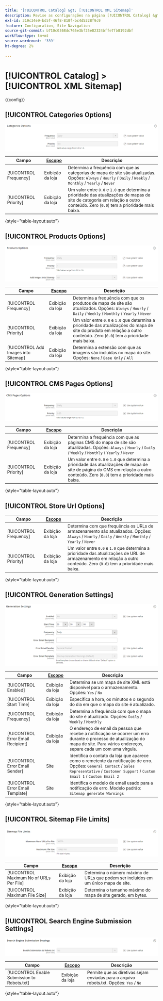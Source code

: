 ```yaml
---
title: '[!UICONTROL Catalog] &gt; [!UICONTROL XML Sitemap]'
description: Revise as configurações na página [!UICONTROL Catalog] &gt; [!UICONTROL XML Sitemap] do Administrador do Commerce.
exl-id: 319c34e9-bd5f-46f8-810f-bc4d5228f9c9
feature: Configuration, Site Navigation
source-git-commit: b710c0368dc765e3bf25e82324bffe7fb8192dbf
workflow-type: tm+mt
source-wordcount: '339'
ht-degree: 2%

---
```


# [!UICONTROL Catalog] > [!UICONTROL XML Sitemap]

{{config}}

## [!UICONTROL Categories Options]

![Opções de Categorias](./assets/xml-sitemap-categories-options.png)<!-- zoom -->

<!-- [Categories Options](https://docs.magento.com/user-guide/marketing/sitemap-xml-configure.html) -->

| Campo | [Escopo](../../getting-started/websites-stores-views.md#scope-settings) | Descrição |
|--- |--- |--- |
| [!UICONTROL Frequency] | Exibição da loja | Determina a frequência com que as categorias de mapa de site são atualizadas. Opções: `Always` / `Hourly` / `Daily` / `Weekly` / `Monthly` / `Yearly` / `Never` |
| [!UICONTROL Priority] | Exibição da loja | Um valor entre `0.0` e `1.0` que determina a prioridade das atualizações de mapas de site de categoria em relação a outro conteúdo. Zero (`0.0`) tem a prioridade mais baixa. |

{style="table-layout:auto"}

## [!UICONTROL Products Options]

![Opções de Produtos](./assets/xml-sitemap-products-options.png)<!-- zoom -->

<!-- [Products Options](https://docs.magento.com/user-guide/marketing/sitemap-xml-configure.html) -->

| Campo | [Escopo](../../getting-started/websites-stores-views.md#scope-settings) | Descrição |
|--- |--- |--- |
| [!UICONTROL Frequency] | Exibição da loja | Determina a frequência com que os produtos de mapa de site são atualizados. Opções: `Always` / `Hourly` / `Daily` / `Weekly` / `Monthly` / `Yearly` / `Never` |
| [!UICONTROL Priority] | Exibição da loja | Um valor entre `0.0` e `1.0` que determina a prioridade das atualizações do mapa de site do produto em relação a outro conteúdo. Zero (`0.0`) tem a prioridade mais baixa. |
| [!UICONTROL Add Images into Sitemap] | Exibição da loja | Determina a extensão com que as imagens são incluídas no mapa do site. Opções: `None` / `Base Only` / `All` |

{style="table-layout:auto"}

## [!UICONTROL CMS Pages Options]

![Opções de Páginas do CMS](./assets/xml-sitemap-cms-pages-options.png)<!-- zoom -->

<!-- [CMS Pages Options](https://docs.magento.com/user-guide/marketing/sitemap-xml-configure.html) -->

| Campo | [Escopo](../../getting-started/websites-stores-views.md#scope-settings) | Descrição |
|--- |--- |--- |
| [!UICONTROL Frequency] | Exibição da loja | Determina a frequência com que as páginas CMS do mapa de site são atualizadas. Opções: `Always` / `Hourly` / `Daily` / `Weekly` / `Monthly` / `Yearly` / `Never` |
| [!UICONTROL Priority] | Exibição da loja | Um valor entre `0.0` e `1.0` que determina a prioridade das atualizações de mapa de site de página do CMS em relação a outro conteúdo. Zero (`0.0`) tem a prioridade mais baixa. |

{style="table-layout:auto"}

## [!UICONTROL Store Url Options]

| Campo | [Escopo](../../getting-started/websites-stores-views.md#scope-settings) | Descrição |
|--- |--- |--- |
| [!UICONTROL Frequency] | Exibição da loja | Determina com que frequência os URLs de armazenamento são atualizados. Opções: `Always` / `Hourly` / `Daily` / `Weekly` / `Monthly` / `Yearly` / `Never` |
| [!UICONTROL Priority] | Exibição da loja | Um valor entre `0.0` e `1.0` que determina a prioridade das atualizações de URL de armazenamento em relação a outro conteúdo. Zero (`0.0`) tem a prioridade mais baixa. |

{style="table-layout:auto"}

## [!UICONTROL Generation Settings]

![Configurações de Geração](./assets/xml-sitemap-generation-settings.png)<!-- zoom -->

<!-- [Generation Settings](https://docs.magento.com/user-guide/marketing/sitemap-xml-configure.html) -->

| Campo | [Escopo](../../getting-started/websites-stores-views.md#scope-settings) | Descrição |
|--- |--- |--- |
| [!UICONTROL Enabled] | Exibição da loja | Determina se um mapa de site XML está disponível para o armazenamento. Opções: `Yes` / `No` |
| [!UICONTROL Start Time] | Exibição da loja | Especifica a hora, os minutos e o segundo do dia em que o mapa do site é atualizado. |
| [!UICONTROL Frequency] | Exibição da loja | Determina a frequência com que o mapa do site é atualizado. Opções: `Daily` / `Weekly` / `Monthly` |
| [!UICONTROL Error Email Recipient] | Exibição da loja | O endereço de email da pessoa que recebe a notificação se ocorrer um erro durante o processo de atualização do mapa de site. Para vários endereços, separe cada um com uma vírgula. |
| [!UICONTROL Error Email Sender] | Site | Identifica o contato da loja que aparece como o remetente da notificação de erro. Opções: `General Contact` / `Sales Representative` / `Customer Support` / `Custom Email 1` / `Custom Email 2` |
| [!UICONTROL Error Email Template] | Site | Identifica o modelo de email usado para a notificação de erro. Modelo padrão: `Sitemap generate Warnings` |

{style="table-layout:auto"}

## [!UICONTROL Sitemap File Limits]

![Limites de arquivo do mapa de site](./assets/xml-sitemap-sitemap-file-limits.png)<!-- zoom -->

<!-- [Sitemap File Limits](https://docs.magento.com/user-guide/marketing/sitemap-xml-configure.html) -->

| Campo | [Escopo](../../getting-started/websites-stores-views.md#scope-settings) | Descrição |
|--- |--- |--- |
| [!UICONTROL Maximum No of URLs Per File] | Exibição da loja | Determina o número máximo de URLs que podem ser incluídos em um único mapa de site. |
| [!UICONTROL Maximum File Size] | Exibição da loja | Determina o tamanho máximo do mapa de site gerado, em bytes. |

{style="table-layout:auto"}

## [!UICONTROL Search Engine Submission Settings]

![Configurações de Envio do Mecanismo de Pesquisa](./assets/xml-sitemap-search-engine-submission-settings.png)<!-- zoom -->

<!-- [Search Engine Submission Settings](https://docs.magento.com/user-guide/marketing/sitemap-xml-configure.html) -->

| Campo | [Escopo](../../getting-started/websites-stores-views.md#scope-settings) | Descrição |
|--- |--- |--- |
| [!UICONTROL Enable Submission to Robots.txt] | Exibição da loja | Permite que as diretivas sejam enviadas para o arquivo robots.txt. Opções: `Yes` / `No` |

{style="table-layout:auto"}
